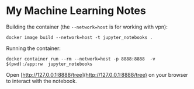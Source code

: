 # My Machine Learning Notes


Building the container (the `--network=host` is for working with vpn):
```
docker image build --network=host -t jupyter_notebooks .
```

Running the container:
```
docker container run --rm --network=host -p 8888:8888  -v $(pwd):/app:rw  jupyter_notebooks
```

Open [http://127.0.0.1:8888/tree](http://127.0.0.1:8888/tree) on your browser to interact with the notebook.

